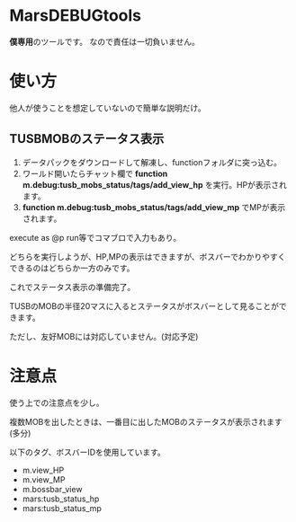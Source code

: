 # MarsDEBUGtools
 
**僕専用**のツールです。
なので責任は一切負いません。


# 使い方

他人が使うことを想定していないので簡単な説明だけ。

## TUSBMOBのステータス表示

1. データパックをダウンロードして解凍し、functionフォルダに突っ込む。
2. ワールド開いたらチャット欄で **function m.debug:tusb_mobs_status/tags/add_view_hp** を実行。HPが表示されます。
3. **function m.debug:tusb_mobs_status/tags/add_view_mp** でMPが表示されます。

execute as @p run等でコマブロで入力もあり。

どちらを実行しようが、HP,MPの表示はできますが、ボスバーでわかりやすくできるのはどちらか一方のみです。

これでステータス表示の準備完了。

TUSBのMOBの半径20マスに入るとステータスがボスバーとして見ることができます。

ただし、友好MOBには対応していません。(対応予定)

# 注意点

使う上での注意点を少し。

複数MOBを出したときは、一番目に出したMOBのステータスが表示されます(多分)

以下のタグ、ボスバーIDを使用しています。


* m.view_HP
* m.view_MP
* m.bossbar_view
* mars:tusb_status_hp
* mars:tusb_status_mp
